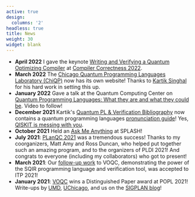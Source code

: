```yaml
---
active: true
design:
  columns: '2'
headless: true
title: News
weight: 30
widget: blank
---
```

- **April 2022** I gave the keynote [Writing and Verifying a Quantum Optimizing Compiler](https://conf.researchr.org/details/CC-2022/CC-2022-research-papers/1/Writing-and-Verifying-a-Quantum-Optimizing-Compiler) at [Compiler Correctness 2022](https://conf.researchr.org/home/CC-2022). 
- **March 2022** The [Chicago Quantum Programming Languages Laboratory (ChiQP)](https://chiqp.cs.uchicago.edu/people/) now has its own website! Thanks to [Kartik Singhal](https://ks.cs.uchicago.edu/) for his hard work in setting this up. 
- **January 2022** Gave a talk at the Quantum Computing Center on [Quantum Programming Languages: What they are and what they could be](https://quantummeetups.org/event/towards-400-qubits-compilers-and-programming-quantum-applications/). Video to follow!
- **December 2021** Kartik's [Quantum PL & Verification Bibliography](https://quantumpl.github.io/bib/) now contains a quantum programming languages [pronunciation guide](https://quantumpl.github.io/bib/post/pronunciation-guide/)! Yes, [QISKIT is messing with you](https://bsiegelwax.medium.com/how-do-you-pronounce-qiskit-5d5df387e00).
- **October 2021** Held an [Ask Me Anything](https://2021.splashcon.org/details/splash-2021-ask-me-anything--ama-/3/Invited-Speaker) at SPLASH!
- **July 2021**: [PLanQC 2021](https://www.pldi21.org/track_planqc.html) was a tremendous success! Thanks to my coorganizers, Matt Amy and Ross Duncan, who helped put together such an amazing program, and to the organizers of PLDI 2021! And congrats to everyone (including my collaborators) who got to present!
- **March 2021**: Our [follow-up work](/publication/hietala-2021-proving/) to VOQC, demonstrating the power of the SQIR programming language and verification tool, was accepted to ITP 2021!
- **January 2021**: [VOQC](publication/hietala-2021-verified/) wins a Distinguished Paper award at POPL 2021! Write-ups by [UMD](https://www.cs.umd.edu/article/2021/01/umd-team-receive-distinguished-paper-award-popl-2021), [UChicago](https://www.cs.uchicago.edu/news/article/popl-compiler/), and us on the [SIGPLAN blog](https://blog.sigplan.org/2021/06/02/verifying-a-quantum-compiler/)!
